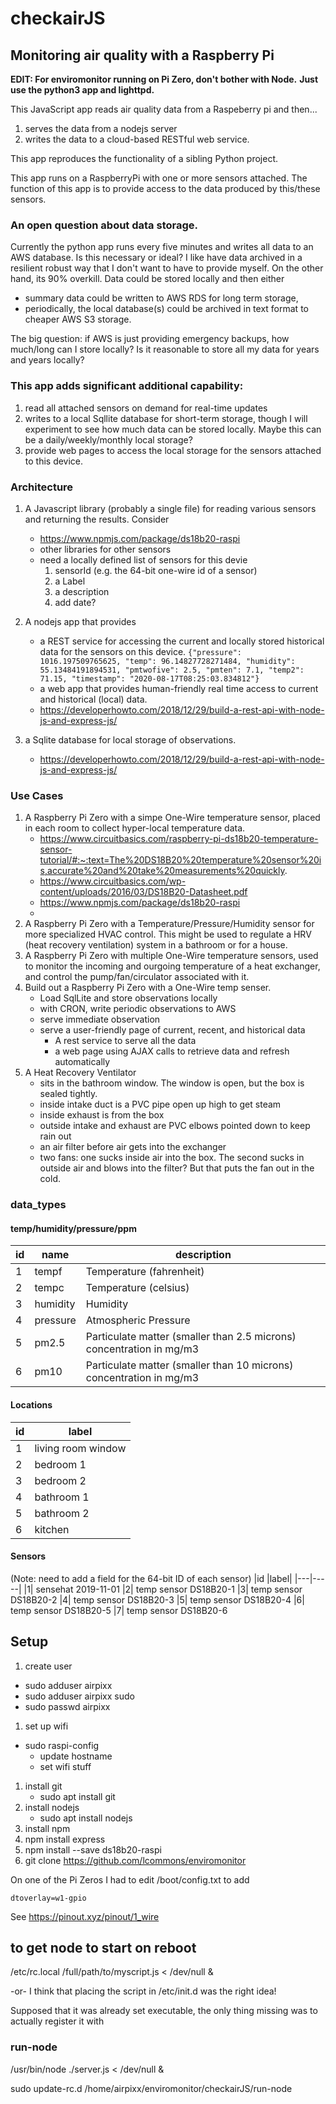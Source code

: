 # checkairJS

## Monitoring air quality with a Raspberry Pi

**EDIT: For enviromonitor running on Pi Zero, don't bother with Node.**
**Just use the python3 app and lighttpd.**

This JavaScript app reads air quality data from a Raspeberry pi and then...

1. serves the data from a nodejs server
1. writes the data to a cloud-based RESTful web service.

This app reproduces the functionality of a sibling Python project.

This app runs on a RaspberryPi with one or more sensors attached. The function of this app is to provide access to the data produced by this/these sensors.

### An open question about data storage.

Currently the python app runs every five minutes and writes all data to an AWS database. Is this necessary or ideal? I like have data archived in a resilient robust way that I don't want to have to provide myself. On the other hand, its 90% overkill. Data could be stored locally and then either

- summary data could be written to AWS RDS for long term storage,
- periodically, the local database(s) could be archived in text format to cheaper AWS S3 storage.

The big question: if AWS is just providing emergency backups, how much/long can I store locally? Is it reasonable to store all my data for years and years locally?

### This app adds significant additional capability:

1. read all attached sensors on demand for real-time updates
1. writes to a local Sqllite database for short-term storage, though I will experiment to see how much data can be stored locally. Maybe this can be a daily/weekly/monthly local storage?
1. provide web pages to access the local storage for the sensors attached to this device.

### Architecture

1. A Javascript library (probably a single file) for reading various sensors and returning the results. Consider
   - https://www.npmjs.com/package/ds18b20-raspi
   - other libraries for other sensors
   - need a locally defined list of sensors for this devie
     1. sensorId (e.g. the 64-bit one-wire id of a sensor)
     1. a Label
     1. a description
     1. add date?
1. A nodejs app that provides

   - a REST service for accessing the current and locally stored historical data for the sensors on this device.
     `{"pressure": 1016.197509765625, "temp": 96.14827728271484, "humidity": 55.13484191894531, "pmtwofive": 2.5, "pmten": 7.1, "temp2": 71.15, "timestamp": "2020-08-17T08:25:03.834812"}`
   - a web app that provides human-friendly real time access to current and historical (local) data.
   - https://developerhowto.com/2018/12/29/build-a-rest-api-with-node-js-and-express-js/

1. a Sqlite database for local storage of observations.
   - https://developerhowto.com/2018/12/29/build-a-rest-api-with-node-js-and-express-js/

### Use Cases

1. A Raspberry Pi Zero with a simpe One-Wire temperature sensor, placed in each room to collect hyper-local temperature data.
   - https://www.circuitbasics.com/raspberry-pi-ds18b20-temperature-sensor-tutorial/#:~:text=The%20DS18B20%20temperature%20sensor%20is,accurate%20and%20take%20measurements%20quickly.
   - https://www.circuitbasics.com/wp-content/uploads/2016/03/DS18B20-Datasheet.pdf
   - https://www.npmjs.com/package/ds18b20-raspi
   -
1. A Raspberry Pi Zero with a Temperature/Pressure/Humidity sensor for more specialized HVAC control. This might be used to regulate a HRV (heat recovery ventilation) system in a bathroom or for a house.
1. A Raspberry Pi Zero with multiple One-Wire temperature sensors, used to monitor the incoming and ourgoing temperature of a heat exchanger, and control the pump/fan/circulator associated with it.
1. Build out a Raspberry Pi Zero with a One-Wire temp senser.
   - Load SqlLite and store observations locally
   - with CRON, write periodic observations to AWS
   - serve immediate observation
   - serve a user-friendly page of current, recent, and historical data
     - A rest service to serve all the data
     - a web page using AJAX calls to retrieve data and refresh automatically
1. A Heat Recovery Ventilator
   - sits in the bathroom window. The window is open, but the box is sealed tightly.
   - inside intake duct is a PVC pipe open up high to get steam
   - inside exhaust is from the box
   - outside intake and exhaust are PVC elbows pointed down to keep rain out
   - an air filter before air gets into the exchanger
   - two fans: one sucks inside air into the box. The second sucks in outside air and blows into the filter? But that puts the fan out in the cold.

### data_types

#### temp/humidity/pressure/ppm

| id  | name     | description                                                          |
| --- | -------- | -------------------------------------------------------------------- |
| 1   | tempf    | Temperature (fahrenheit)                                             |
| 2   | tempc    | Temperature (celsius)                                                |
| 3   | humidity | Humidity                                                             |
| 4   | pressure | Atmospheric Pressure                                                 |
| 5   | pm2.5    | Particulate matter (smaller than 2.5 microns) concentration in mg/m3 |
| 6   | pm10     | Particulate matter (smaller than 10 microns) concentration in mg/m3  |

#### Locations

| id  | label              |
| --- | ------------------ |
| 1   | living room window |
| 2   | bedroom 1          |
| 3   | bedroom 2          |
| 4   | bathroom 1         |
| 5   | bathroom 2         |
| 6   | kitchen            |

#### Sensors

(Note: need to add a field for the 64-bit ID of each sensor)
|id |label|
|---|-----|
|1| sensehat 2019-11-01
|2| temp sensor DS18B20-1
|3| temp sensor DS18B20-2
|4| temp sensor DS18B20-3
|5| temp sensor DS18B20-4
|6| temp sensor DS18B20-5
|7| temp sensor DS18B20-6

## Setup

1. create user

- sudo adduser airpixx
- sudo adduser airpixx sudo
- sudo passwd airpixx

1. set up wifi

- sudo raspi-config
  - update hostname
  - set wifi stuff

1. install git
   - sudo apt install git
1. install nodejs
   - sudo apt install nodejs
1. install npm
1. npm install express
1. npm install --save ds18b20-raspi
1. git clone https://github.com/lcommons/enviromonitor

On one of the Pi Zeros I had to edit /boot/config.txt to add

`dtoverlay=w1-gpio`

See https://pinout.xyz/pinout/1_wire

## to get node to start on reboot

/etc/rc.local
/full/path/to/myscript.js < /dev/null &

-or-
I think that placing the script in /etc/init.d was the right idea!

Supposed that it was already set executable, the only thing missing was to actually register it with

### run-node

/usr/bin/node ./server.js < /dev/null &

sudo update-rc.d /home/airpixx/enviromonitor/checkairJS/run-node
